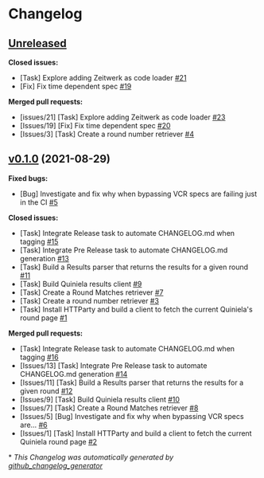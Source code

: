 # Changelog

## [Unreleased](https://github.com/jd-erreape/quiniela/tree/HEAD)

**Closed issues:**

- \[Task\] Explore adding Zeitwerk as code loader [\#21](https://github.com/jd-erreape/quiniela/issues/21)
- \[Fix\] Fix time dependent spec  [\#19](https://github.com/jd-erreape/quiniela/issues/19)

**Merged pull requests:**

- \[issues/21\] \[Task\] Explore adding Zeitwerk as code loader [\#23](https://github.com/jd-erreape/quiniela/pull/23)
- \[Issues/19\] \[Fix\] Fix time dependent spec [\#20](https://github.com/jd-erreape/quiniela/pull/20)
- \[Issues/3\] \[Task\] Create a round number retriever [\#4](https://github.com/jd-erreape/quiniela/pull/4)

## [v0.1.0](https://github.com/jd-erreape/quiniela/tree/v0.1.0) (2021-08-29)

**Fixed bugs:**

- \[Bug\] Investigate and fix why when bypassing VCR specs are failing just in the CI [\#5](https://github.com/jd-erreape/quiniela/issues/5)

**Closed issues:**

- \[Task\] Integrate Release task to automate CHANGELOG.md when tagging [\#15](https://github.com/jd-erreape/quiniela/issues/15)
- \[Task\] Integrate Pre Release task to automate CHANGELOG.md generation [\#13](https://github.com/jd-erreape/quiniela/issues/13)
- \[Task\] Build a Results parser that returns the results for a given round [\#11](https://github.com/jd-erreape/quiniela/issues/11)
- \[Task\] Build Quiniela results client [\#9](https://github.com/jd-erreape/quiniela/issues/9)
- \[Task\] Create a Round Matches retriever [\#7](https://github.com/jd-erreape/quiniela/issues/7)
- \[Task\] Create a round number retriever  [\#3](https://github.com/jd-erreape/quiniela/issues/3)
- \[Task\] Install HTTParty and build a client to fetch the current Quiniela's round page [\#1](https://github.com/jd-erreape/quiniela/issues/1)

**Merged pull requests:**

- \[Task\] Integrate Release task to automate CHANGELOG.md when tagging [\#16](https://github.com/jd-erreape/quiniela/pull/16)
- \[Issues/13\] \[Task\] Integrate Pre Release task to automate CHANGELOG.md generation [\#14](https://github.com/jd-erreape/quiniela/pull/14)
- \[Issues/11\] \[Task\] Build a Results parser that returns the results for a given round [\#12](https://github.com/jd-erreape/quiniela/pull/12)
- \[Issues/9\] \[Task\] Build Quiniela results client [\#10](https://github.com/jd-erreape/quiniela/pull/10)
- \[Issues/7\] \[Task\] Create a Round Matches retriever [\#8](https://github.com/jd-erreape/quiniela/pull/8)
- \[Issues/5\] \[Bug\] Investigate and fix why when bypassing VCR specs are… [\#6](https://github.com/jd-erreape/quiniela/pull/6)
- \[Issues/1\] \[Task\] Install HTTParty and build a client to fetch the current Quiniela round page [\#2](https://github.com/jd-erreape/quiniela/pull/2)



\* *This Changelog was automatically generated by [github_changelog_generator](https://github.com/github-changelog-generator/github-changelog-generator)*
